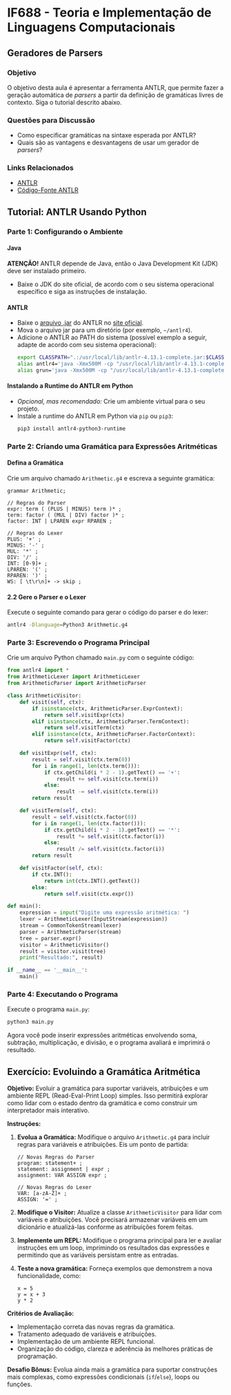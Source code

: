 # IF688 - Teoria e Implementação de Linguagens Computacionais

## Geradores de Parsers

### Objetivo

O objetivo desta aula é apresentar a ferramenta ANTLR, que permite fazer a geração automática de _parsers_ a partir da definição de gramáticas livres de contexto. Siga o tutorial descrito abaixo. 

### Questões para Discussão

- Como especificar gramáticas na sintaxe esperada por ANTLR? 
- Quais são as vantagens e desvantagens de usar um gerador de _parsers_?

### Links Relacionados

- [ANTLR](http://www.antlr.org/)
- [Código-Fonte ANTLR](https://github.com/antlr/antlr4)

## Tutorial: ANTLR Usando Python

### Parte 1: Configurando o Ambiente

#### Java

**ATENÇÃO!** ANTLR depende de Java, então o Java Development Kit (JDK) deve ser instalado primeiro.

- Baixe o JDK do site oficial, de acordo com o seu sistema operacional específico e siga as instruções de instalação.

#### ANTLR

- Baixe o [arquivo .jar](https://www.antlr.org/download/antlr-4.13.1-complete.jar) do ANTLR no [site oficial](https://www.antlr.org/download.html).
- Mova o arquivo jar para um diretório (por exemplo, `~/antlr4`).
- Adicione o ANTLR ao PATH do sistema (possível exemplo a seguir, adapte de acordo com seu sistema operacional):
  ```bash
  export CLASSPATH=".:/usr/local/lib/antlr-4.13.1-complete.jar:$CLASSPATH"
  alias antlr4='java -Xmx500M -cp "/usr/local/lib/antlr-4.13.1-complete.jar.jar:$CLASSPATH" org.antlr.v4.Tool'
  alias grun='java -Xmx500M -cp "/usr/local/lib/antlr-4.13.1-complete.jar.jar:$CLASSPATH" org.antlr.v4.gui.TestRig'
  ```

#### Instalando a Runtime do ANTLR em Python

- *Opcional, mas recomendado:* Crie um ambiente virtual para o seu projeto.
- Instale a runtime do ANTLR em Python via `pip` ou `pip3`:
  ```bash
  pip3 install antlr4-python3-runtime
  ```

### Parte 2: Criando uma Gramática para Expressões Aritméticas

#### Defina a Gramática

Crie um arquivo chamado `Arithmetic.g4` e escreva a seguinte gramática:

```antlr
grammar Arithmetic;

// Regras do Parser
expr: term ( (PLUS | MINUS) term )* ;
term: factor ( (MUL | DIV) factor )* ;
factor: INT | LPAREN expr RPAREN ;

// Regras do Lexer
PLUS: '+' ;
MINUS: '-' ;
MUL: '*' ;
DIV: '/' ;
INT: [0-9]+ ;
LPAREN: '(' ;
RPAREN: ')' ;
WS: [ \t\r\n]+ -> skip ;
```

#### 2.2 Gere o Parser e o Lexer

Execute o seguinte comando para gerar o código do parser e do lexer:

```bash
antlr4 -Dlanguage=Python3 Arithmetic.g4
```

### Parte 3: Escrevendo o Programa Principal

Crie um arquivo Python chamado `main.py` com o seguinte código:

```python
from antlr4 import *
from ArithmeticLexer import ArithmeticLexer
from ArithmeticParser import ArithmeticParser

class ArithmeticVisitor:
    def visit(self, ctx):
        if isinstance(ctx, ArithmeticParser.ExprContext):
            return self.visitExpr(ctx)
        elif isinstance(ctx, ArithmeticParser.TermContext):
            return self.visitTerm(ctx)
        elif isinstance(ctx, ArithmeticParser.FactorContext):
            return self.visitFactor(ctx)

    def visitExpr(self, ctx):
        result = self.visit(ctx.term(0))
        for i in range(1, len(ctx.term())):
            if ctx.getChild(i * 2 - 1).getText() == '+':
                result += self.visit(ctx.term(i))
            else:
                result -= self.visit(ctx.term(i))
        return result

    def visitTerm(self, ctx):
        result = self.visit(ctx.factor(0))
        for i in range(1, len(ctx.factor())):
            if ctx.getChild(i * 2 - 1).getText() == '*':
                result *= self.visit(ctx.factor(i))
            else:
                result /= self.visit(ctx.factor(i))
        return result

    def visitFactor(self, ctx):
        if ctx.INT():
            return int(ctx.INT().getText())
        else:
            return self.visit(ctx.expr())

def main():
    expression = input("Digite uma expressão aritmética: ")
    lexer = ArithmeticLexer(InputStream(expression))
    stream = CommonTokenStream(lexer)
    parser = ArithmeticParser(stream)
    tree = parser.expr()
    visitor = ArithmeticVisitor()
    result = visitor.visit(tree)
    print("Resultado:", result)

if __name__ == '__main__':
    main()
```

### Parte 4: Executando o Programa

Execute o programa `main.py`:

```bash
python3 main.py
```

Agora você pode inserir expressões aritméticas envolvendo soma, subtração, multiplicação, e divisão, e o programa avaliará e imprimirá o resultado.

## Exercício: Evoluindo a Gramática Aritmética

**Objetivo:** Evoluir a gramática para suportar variáveis, atribuições e um ambiente REPL (Read-Eval-Print Loop) simples. Isso permitirá explorar como lidar com o estado dentro da gramática e como construir um interpretador mais interativo.

**Instruções:**

1. **Evolua a Gramática:** Modifique o arquivo `Arithmetic.g4` para incluir regras para variáveis e atribuições. Eis um ponto de partida:

   ```antlr
   // Novas Regras do Parser
   program: statement+ ;
   statement: assignment | expr ;
   assignment: VAR ASSIGN expr ;
   
   // Novas Regras do Lexer
   VAR: [a-zA-Z]+ ;
   ASSIGN: '=' ;
   ```

2. **Modifique o Visitor:** Atualize a classe `ArithmeticVisitor` para lidar com variáveis e atribuições. Você precisará armazenar variáveis em um dicionário e atualizá-las conforme as atribuições forem feitas.

3. **Implemente um REPL:** Modifique o programa principal para ler e avaliar instruções em um loop, imprimindo os resultados das expressões e permitindo que as variáveis persistam entre as entradas.

4. **Teste a nova gramática:** Forneça exemplos que demonstrem a nova funcionalidade, como:
   ```plaintext
   x = 5
   y = x + 3
   y * 2
   ```

**Critérios de Avaliação:**

- Implementação correta das novas regras da gramática.
- Tratamento adequado de variáveis e atribuições.
- Implementação de um ambiente REPL funcional.
- Organização do código, clareza e aderência às melhores práticas de programação.

**Desafio Bônus:** Evolua ainda mais a gramática para suportar construções mais complexas, como expressões condicionais (`if`/`else`), loops ou funções.